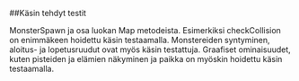 ##Käsin tehdyt testit

MonsterSpawn ja osa luokan Map metodeista. Esimerkiksi checkCollision on enimmäkeen hoidettu käsin testaamalla. Monstereiden syntyminen, aloitus- ja lopetusruudut ovat myös käsin testattuja. Graafiset ominaisuudet, kuten pisteiden ja elämien näkyminen ja paikka on myöskin hoidettu käsin testaamalla. 
